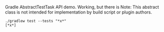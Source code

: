 Gradle AbstractTestTask API demo.
Working, but there is Note: This abstract class is not intended for implementation by build script or plugin authors.


```
./gradlew test --tests "*x*"
[*x*]
```
